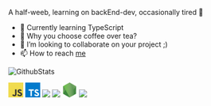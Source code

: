 A half-weeb, learning on backEnd-dev, occasionally tired :wave:

- 🌱 Currently learning TypeScript
- :tea: Why you choose coffee over tea?
- 👯 I’m looking to collaborate on your project ;)
- 📫 How to reach [me](https://gopla.github.io/)

![GithubStats](https://github-readme-stats.gopla.vercel.app/api?username=gopla&show_icons=true&theme=random)

<code><img height="30" src="https://raw.githubusercontent.com/github/explore/80688e429a7d4ef2fca1e82350fe8e3517d3494d/topics/javascript/javascript.png"></code>
<code><img height="30" src="https://raw.githubusercontent.com/github/explore/80688e429a7d4ef2fca1e82350fe8e3517d3494d/topics/typescript/typescript.png"></code>
<code><img height="30" src="https://profilinator.rishav.dev/skills-assets/express-original-wordmark.svg"></code>
<code><img height="30" src="https://profilinator.rishav.dev/skills-assets/mongodb-original-wordmark.svg"></code>
<code><img height="30" src="https://raw.githubusercontent.com/github/explore/80688e429a7d4ef2fca1e82350fe8e3517d3494d/topics/nodejs/nodejs.png"></code>
<code><img height="30" src="https://profilinator.rishav.dev/skills-assets/php-original.svg"></code>

<!--
**gopla/gopla** is a ✨ _special_ ✨ repository because its `README.md` (this file) appears on your GitHub profile.

Here are some ideas to get you started:

- 🔭 I’m currently working on ...
- 🌱 I’m currently learning ...
- 👯 I’m looking to collaborate on ...
- 🤔 I’m looking for help with ...
- 💬 Ask me about ...
- 📫 How to reach me: ...
- 😄 Pronouns: ...
- ⚡ Fun fact: ...
-->
